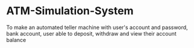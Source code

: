 # ATM-Simulation-System
To make an automated teller machine with user's account and password, bank account, user able to deposit, withdraw and view their account balance
